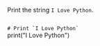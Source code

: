 Print the string `I Love Python`.

<Editor lang="python" type="exercise">
<code>
# Print `I Love Python`
</code>

<solution>
print("I Love Python")
</solution>
</Editor>